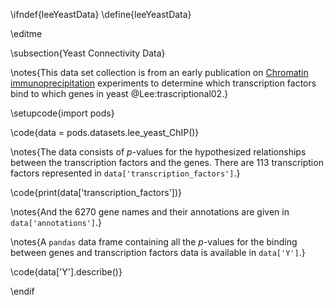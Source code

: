 \ifndef{leeYeastData}
\define{leeYeastData}

\editme

\subsection{Yeast Connectivity Data}

\notes{This data set collection is from an early publication on [Chromatin immunoprecipitation](http://en.wikipedia.org/wiki/Chromatin_immunoprecipitation) experiments to determine which transcription factors bind to which genes in yeast @Lee:trascriptional02.}

\setupcode{import pods}

\code{data = pods.datasets.lee_yeast_ChIP()}

\notes{The data consists of $p$-values for the hypothesized relationships between the transcription factors and the genes. There are 113 transcription factors represented in `data['transcription_factors']`.}


\code{print(data['transcription_factors'])}

\notes{And the 6270 gene names and their annotations are given in `data['annotations']`.}

\notes{A `pandas` data frame containing all the $p$-values for the binding between genes and transcription factors data is available in `data['Y']`.}


\code{data['Y'].describe()}

\endif
